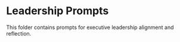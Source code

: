 # Leadership Prompts

This folder contains prompts for executive leadership alignment and reflection.
